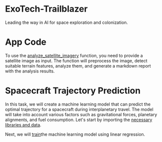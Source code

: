 # ExoTech-Trailblazer
Leading the way in AI for space exploration and colonization.

# App Code 

To use the [analyze_satellite_imagery](app.py)  function, you need to provide a satellite image as input. The function will preprocess the image, detect suitable terrain features, analyze them, and generate a markdown report with the analysis results.

# Spacecraft Trajectory Prediction 

In this task, we will create a machine learning model that can predict the optimal trajectory for a spacecraft during interplanetary travel. The model will take into account various factors such as gravitational forces, planetary alignments, and fuel consumption. Let's start by importing the [necessary libraries and data](necessary_libraries_and_data.py).

Next, we will [train](train_the_model.py)the machine learning model using linear regression.
